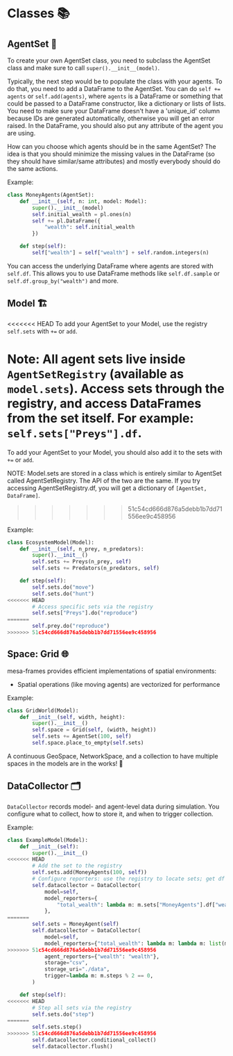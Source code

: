 # Classes 📚

## AgentSet 👥

To create your own AgentSet class, you need to subclass the AgentSet class and make sure to call `super().__init__(model)`.

Typically, the next step would be to populate the class with your agents. To do that, you need to add a DataFrame to the AgentSet. You can do `self += agents` or `self.add(agents)`, where `agents` is a DataFrame or something that could be passed to a DataFrame constructor, like a dictionary or lists of lists. You need to make sure your DataFrame doesn't have a 'unique_id' column because IDs are generated automatically, otherwise you will get an error raised. In the DataFrame, you should also put any attribute of the agent you are using.

How can you choose which agents should be in the same AgentSet? The idea is that you should minimize the missing values in the DataFrame (so they should have similar/same attributes) and mostly everybody should do the same actions.

Example:

```python
class MoneyAgents(AgentSet):
    def __init__(self, n: int, model: Model):
        super().__init__(model)
        self.initial_wealth = pl.ones(n)
        self += pl.DataFrame({
            "wealth": self.initial_wealth
        })

    def step(self):
        self["wealth"] = self["wealth"] + self.random.integers(n)
```

You can access the underlying DataFrame where agents are stored with `self.df`. This allows you to use DataFrame methods like `self.df.sample` or `self.df.group_by("wealth")` and more.

## Model 🏗️

<<<<<<< HEAD
To add your AgentSet to your Model, use the registry `self.sets` with `+=` or `add`.

Note: All agent sets live inside `AgentSetRegistry` (available as `model.sets`). Access sets through the registry, and access DataFrames from the set itself. For example: `self.sets["Preys"].df`.
=======
To add your AgentSet to your Model, you should also add it to the sets with `+=` or `add`.

NOTE: Model.sets are stored in a class which is entirely similar to AgentSet called AgentSetRegistry. The API of the two are the same. If you try accessing AgentSetRegistry.df, you will get a dictionary of `[AgentSet, DataFrame]`.
>>>>>>> 51c54cd666d876a5debb1b7dd71556ee9c458956

Example:

```python
class EcosystemModel(Model):
    def __init__(self, n_prey, n_predators):
        super().__init__()
        self.sets += Preys(n_prey, self)
        self.sets += Predators(n_predators, self)

    def step(self):
        self.sets.do("move")
        self.sets.do("hunt")
<<<<<<< HEAD
        # Access specific sets via the registry
        self.sets["Preys"].do("reproduce")
=======
        self.prey.do("reproduce")
>>>>>>> 51c54cd666d876a5debb1b7dd71556ee9c458956
```

## Space: Grid 🌐

mesa-frames provides efficient implementations of spatial environments:

- Spatial operations (like moving agents) are vectorized for performance

Example:

```python
class GridWorld(Model):
    def __init__(self, width, height):
        super().__init__()
        self.space = Grid(self, (width, height))
        self.sets += AgentSet(100, self)
        self.space.place_to_empty(self.sets)
```

A continuous GeoSpace, NetworkSpace, and a collection to have multiple spaces in the models are in the works! 🚧

## DataCollector 🗂️

`DataCollector` records model- and agent-level data during simulation.
You configure what to collect, how to store it, and when to trigger collection.

Example:

```python
class ExampleModel(Model):
    def __init__(self):
        super().__init__()
<<<<<<< HEAD
        # Add the set to the registry
        self.sets.add(MoneyAgents(100, self))
        # Configure reporters: use the registry to locate sets; get df from the set
        self.datacollector = DataCollector(
            model=self,
            model_reporters={
                "total_wealth": lambda m: m.sets["MoneyAgents"].df["wealth"].sum(),
            },
=======
        self.sets = MoneyAgent(self)
        self.datacollector = DataCollector(
            model=self,
            model_reporters={"total_wealth": lambda m: lambda m: list(m.sets.df.values())[0]["wealth"].sum()},
>>>>>>> 51c54cd666d876a5debb1b7dd71556ee9c458956
            agent_reporters={"wealth": "wealth"},
            storage="csv",
            storage_uri="./data",
            trigger=lambda m: m.steps % 2 == 0,
        )

    def step(self):
<<<<<<< HEAD
        # Step all sets via the registry
        self.sets.do("step")
=======
        self.sets.step()
>>>>>>> 51c54cd666d876a5debb1b7dd71556ee9c458956
        self.datacollector.conditional_collect()
        self.datacollector.flush()
```
